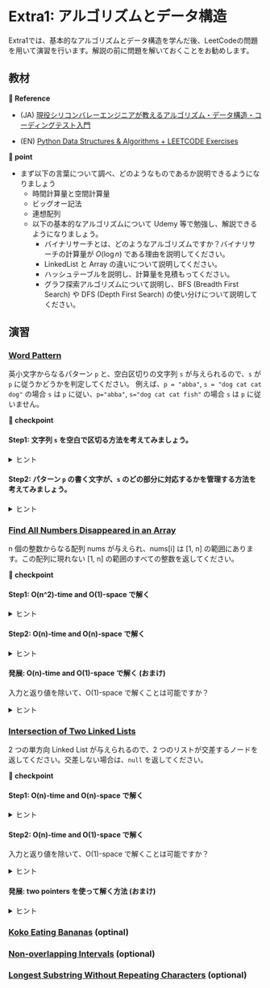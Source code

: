 # Extra1: アルゴリズムとデータ構造　
Extra1では、基本的なアルゴリズムとデータ構造を学んだ後、LeetCodeの問題を用いて演習を行います。解説の前に問題を解いておくことをお勧めします。

## 教材

**:book: Reference**

* (JA) [現役シリコンバレーエンジニアが教えるアルゴリズム・データ構造・コーディングテスト入門](https://mercari.udemy.com/course/python-algo/)

* (EN) [Python Data Structures & Algorithms + LEETCODE Exercises](https://mercari.udemy.com/course/data-structures-algorithms-python/)

**:beginner: point**
* まず以下の言葉について調べ、どのようなものであるか説明できるようになりましょう
  * 時間計算量と空間計算量
  * ビッグオー記法
  * 連想配列
  * 以下の基本的なアルゴリズムについて Udemy 等で勉強し、解説できるようになりましょう。
    * バイナリサーチとは、どのようなアルゴリズムですか？バイナリサーチの計算量が $O(\log n)$ である理由を説明してください。
    * LinkedList と Array の違いについて説明してください。
    * ハッシュテーブルを説明し、計算量を見積もってください。
    * グラフ探索アルゴリズムについて説明し、BFS (Breadth First Search) や DFS (Depth First Search) の使い分けについて説明してください。

## 演習
### [Word Pattern](https://leetcode.com/problems/word-pattern/description/)
英小文字からなるパターン `p` と、空白区切りの文字列 `s` が与えられるので、`s` が `p` に従うかどうかを判定してください。 例えば、`p = "abba"`, `s = "dog cat cat dog"` の場合 `s` は `p` に従い、`p="abba"`, `s="dog cat cat fish"` の場合 `s` は `p` に従いません。

**:beginner: checkpoint**
#### Step1: 文字列 `s` を空白で区切る方法を考えてみましょう。
<details>
<summary>ヒント</summary>

* 各言語では、文字列操作のためのライブラリや関数などが標準で提供されているはずです
* Web 検索や ChatGPT を駆使して、"文字列 空白区切り" などで検索してみましょう
</details>

#### Step2: パターン `p` の書く文字が、`s` のどの部分に対応するかを管理する方法を考えてみましょう。
<details>
<summary>ヒント</summary>

* 例えば、Example 1 の場合、`p` の各文字に対応する `s` 内の単語は、`a => dog`, `b => cat` です
* このような対応を管理するために、辞書やハッシュテーブルを使うと良いでしょう
* 例えば、Python では、`dict` を使って、`p` の各文字に対応する `s` 内の単語を管理できます
* こちらも、Web 検索や ChatGPT を駆使して、"Python 辞書" などで検索してみましょう
</details>


### [Find All Numbers Disappeared in an Array](https://leetcode.com/problems/find-all-numbers-disappeared-in-an-array/description/)
n 個の整数からなる配列 nums が与えられ、nums[i] は [1, n] の範囲にあります。この配列に現れない [1, n] の範囲のすべての整数を返してください。

**:beginner: checkpoint**

#### Step1: O(n^2)-time and O(1)-space で解く
<details>
<summary>ヒント</summary>

* シンプルなな 2 重ループを用いて、O(n^2)-time and O(1)-space で解けます
</details>

#### Step2: O(n)-time and O(n)-space で解く
<details>
<summary>ヒント</summary>

* 配列 nums 内に要素が出現したかどうかを記録するための配列を用意することで、O(n)-time and O(n)-space で解けます
</details>

#### 発展: O(n)-time and O(1)-space で解く (おまけ)
入力と返り値を除いて、O(1)-space で解くことは可能ですか？
<details>
<summary>ヒント</summary>

* 深く考察をすると、O(n)-time and O(1)-space で解けることがわかります
* 解説で扱う予定なので、挑戦してみてください
</details>


### [Intersection of Two Linked Lists](https://leetcode.com/problems/intersection-of-two-linked-lists/description)
2 つの単方向 Linked List が与えられるので、2 つのリストが交差するノードを返してください。交差しない場合は、`null` を返してください。

**:beginner: checkpoint**

#### Step1: O(n)-time and O(n)-space で解く
<details>
<summary>ヒント</summary>

* Hash Table を使ってノードを記録することで、O(n)-time and O(n)-space で解けます
</details>

#### Step2: O(n)-time and O(1)-space で解く
入力と返り値を除いて、O(1)-space で解くことは可能ですか？
<details>
<summary>ヒント</summary>

* 2つのリストの長さを比較して、長いリストを短いリストと同じ長さにすることで、O(n)-time and O(1)-space で解けます
* 解説で扱う予定です
</details>

#### 発展: two pointers を使って解く方法 (おまけ)
<details>
<summary>ヒント</summary>

* 片方の tail から head にポインタをはり、Floyd's Linked List Cycle Finding Algorithm に帰着する
</details>


### [Koko Eating Bananas](https://leetcode.com/problems/koko-eating-bananas/) (optinal)

### [Non-overlapping Intervals](https://leetcode.com/problems/non-overlapping-intervals/description/) (optional)

### [Longest Substring Without Repeating Characters](https://leetcode.com/problems/longest-substring-without-repeating-characters/description/) (optional)
